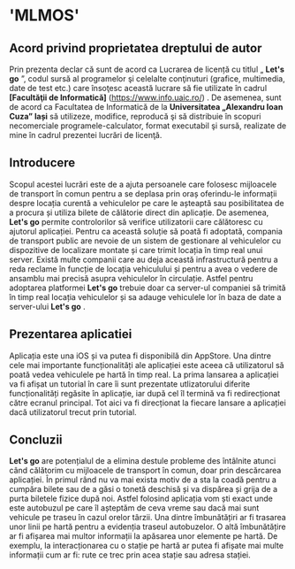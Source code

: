 # 'MLMOS' 
## Acord privind proprietatea dreptului de autor 
Prin prezenta declar că sunt de acord ca Lucrarea de licență cu titlul „ **Let's go** ”,
codul sursă al programelor şi celelalte conţinuturi (grafice, multimedia, date de test etc.)
care însoţesc această lucrare să fie utilizate în cadrul **[Facultăţii de Informatică]** (https://www.info.uaic.ro/) .
De asemenea, sunt de acord ca Facultatea de Informatică de la **Universitatea
„Alexandru Ioan Cuza” Iași** să utilizeze, modifice, reproducă şi să distribuie în scopuri
necomerciale programele-calculator, format executabil şi sursă, realizate de mine în cadrul
prezentei lucrări de licenţă.

## Introducere
Scopul acestei lucrări este de a ajuta persoanele care folosesc mijloacele de transport
în comun pentru a se deplasa prin oraș oferindu-le informații despre locația curentă a
vehiculelor pe care le așteaptă sau posibilitatea de a procura și utiliza bilete de călătorie direct
din aplicație.
De asemenea, **Let's go** permite controlorilor să verifice utilizatorii care călătoresc
cu ajutorul aplicației.
Pentru ca această soluție să poată fi adoptată, compania de transport public are nevoie
de un sistem de gestionare al vehiculelor cu dispozitive de localizare montate și care
trimit locația în timp real unui server. Există multe companii care au deja această infrastructură
pentru a reda reclame în funcție de locația vehiculului și pentru a avea o vedere de ansamblu
mai precisă asupra vehiculelor în circulație. Astfel pentru adoptarea platformei **Let's go**
trebuie doar ca server-ul companiei să trimită în timp real locația
vehiculelor și sa adauge vehiculele lor în baza de date a server-ului **Let's go** .

## Prezentarea aplicatiei

Aplicația este una iOS și va putea fi disponibilă din AppStore. 
Una dintre cele mai importante funcționalități ale aplicației este aceea că utilizatorul
să poată vedea vehiculele pe hartă în timp real. La prima lansarea a aplicației va fi afișat un
tutorial în care îi sunt prezentate utlizatorului diferite funcționalități regăsite în aplicație, iar
după cel îl termină	va fi redirecționat către ecranul principal. Tot aici va fi direcționat
la fiecare lansare a aplicației dacă utilizatorul trecut prin tutorial.



## Concluzii

**Let's go** are potențialul de a elimina destule probleme des întâlnite atunci când
călătorim cu mijloacele de transport în comun, doar prin descărcarea aplicației. În primul rând
nu va mai exista motiv de a sta la coadă pentru a cumpăra bilete sau de a găsi o tonetă
deschisă și va dispărea și grija de a purta biletele fizice după noi.
Astfel folosind aplicația vom ști exact unde este autobuzul pe care îl așteptăm de ceva
vreme sau dacă mai sunt vehicule pe traseu în cazul orelor târzii.
Una dintre îmbunătățiri ar fi trasarea unor linii pe hartă pentru a evidenția traseul
autobuzelor. O altă îmbunătățire ar fi afișarea mai multor informații la apăsarea unor elemente
pe hartă. De exemplu, la interacționarea cu o stație pe hartă ar putea fi afișate mai
multe informații cum ar fi: rute ce trec prin acea stație sau adresa stației.
